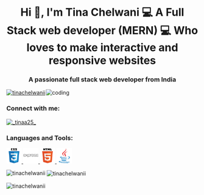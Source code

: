 <h1 align="center">Hi 👋, I'm Tina Chelwani
  💻 A Full Stack web developer (MERN) 💻 
  Who loves to make interactive and responsive websites</h1>
  
<h3 align="center">A passionate full stack web developer from India</h3>
<img align="right" alt="coding" width="400" src="https://www.google.com/url?sa=i&url=https%3A%2F%2Flottiefiles.com%2Fanimations%2Fgirl-on-computer-with-idea-vKx1wtZe5l&psig=AOvVaw04Rizkq5etNRXKLquasrQY&ust=1704299446964000&source=images&cd=vfe&opi=89978449&ved=0CBEQjRxqFwoTCIDTxKuQv4MDFQAAAAAdAAAAABAD"
  
<p align="left"> <a href="https://github.com/ryo-ma/github-profile-trophy"><img src="https://github-profile-trophy.vercel.app/?username=tinachelwanii" alt="tinachelwanii" /></a> </p>

<h3 align="left">Connect with me:</h3>
<p align="left">
<a href="https://instagram.com/_tinaa25_" target="blank"><img align="center" src="https://raw.githubusercontent.com/rahuldkjain/github-profile-readme-generator/master/src/images/icons/Social/instagram.svg" alt="_tinaa25_" height="30" width="40" /></a>
</p>

<h3 align="left">Languages and Tools:</h3>
<p align="left"> <a href="https://www.w3schools.com/css/" target="_blank" rel="noreferrer"> <img src="https://raw.githubusercontent.com/devicons/devicon/master/icons/css3/css3-original-wordmark.svg" alt="css3" width="40" height="40"/> </a> <a href="https://expressjs.com" target="_blank" rel="noreferrer"> <img src="https://raw.githubusercontent.com/devicons/devicon/master/icons/express/express-original-wordmark.svg" alt="express" width="40" height="40"/> </a> <a href="https://www.w3.org/html/" target="_blank" rel="noreferrer"> <img src="https://raw.githubusercontent.com/devicons/devicon/master/icons/html5/html5-original-wordmark.svg" alt="html5" width="40" height="40"/> </a> <a href="https://www.java.com" target="_blank" rel="noreferrer"> <img src="https://raw.githubusercontent.com/devicons/devicon/master/icons/java/java-original.svg" alt="java" width="40" height="40"/> </a> </p>

<p><img align="left" src="https://github-readme-stats.vercel.app/api/top-langs?username=tinachelwanii&show_icons=true&locale=en&layout=compact" alt="tinachelwanii" /></p>

<p>&nbsp;<img align="center" src="https://github-readme-stats.vercel.app/api?username=tinachelwanii&show_icons=true&locale=en" alt="tinachelwanii" /></p>

<p><img align="center" src="https://github-readme-streak-stats.herokuapp.com/?user=tinachelwanii&" alt="tinachelwanii" /></p>
